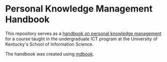 # Personal Knowledge Management Handbook

This repository serves as a
[handbook on personal knowledge management](book/index.html)
for a course taught in the undergraduate ICT program
at the University of Kentucky's School of Information Science.

The handbook was created using
[mdbook](https://github.com/rust-lang/mdBook).
